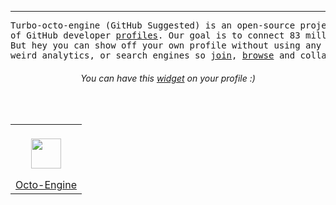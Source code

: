 <!--
<p align="center"><img src="https://upload.wikimedia.org/wikipedia/commons/8/88/Stereographic_projection_in_3D.svg" height="200px" width="200px"></p>
-->

---


<pre>
Turbo-octo-engine (GitHub Suggested) is an open-source project and a <a href="https://en.wikipedia.org/wiki/Webring">webring </a> 
of GitHub developer <a href="https://docs.github.com/en/account-and-profile/setting-up-and-managing-your-github-profile/customizing-your-profile/managing-your-profile-readme">profiles</a>. Our goal is to connect 83 million developers at one place. 
But hey you can show off your own profile without using any suggestion algorithms,
weird analytics, or search engines so <a href="./list">join</a>, <a href="https://cx0y.github.io/turbo-octo-engine">browse</a> and collaborate.
</pre>

<h6 align="center">You can have this <a href="./widget">widget</a> on your profile :)</h6>
<br>

<div align="center">
<table>
    <tr>
        <td>
           <br>
           <div align="center">
            <a href="https://cx0y.github.io/turbo-octo-engine/"><img src="https://img.icons8.com/pastel-glyph/128/8f8f8f/search--v2.png"/ height="48px" width="48px"></p></a>
            <a href="https://github.com/cx0y/turbo-octo-engine/">Octo-Engine</a>
           </div>
         </td>
    </tr>
</table>
</div>


